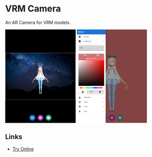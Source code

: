 # VRM Camera
An AR Camera for VRM models.  

<img src="./screenshots/1.png" height="300">
<img src="./screenshots/2.png" height="300">

## Links
- [Try Online](http://rogeraabbccdd.github.io/VRM-Camera)
